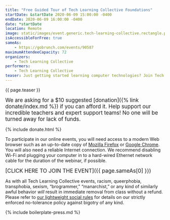 ```yaml
---
title: "Free Guided Tour of Tech Learning Collective Foundations"
startDate: &startDate 2020-06-09 15:00:00 -0400
endDate: 2020-06-09 16:00:00 -0400
date: *startDate
location: Remote
image: static/images/event.generic.tech-learning-collective.rectangle.png
isAccessibleForFree: true
sameAs:
    - https://gobrunch.com/events/90587
maximumAttendeeCapacity: 72
organizers:
    - Tech Learning Collective
performers:
    - Tech Learning Collective
teaser: Just getting started learning computer technologies? Join Tech Learning Collective instructors for this free, guided tour of the Tech Learning Collective Foundations curriculum. These self-paced courses and practice labs are great for jump-starting your learning as they introduce you to the most important foundations of Tech Learning Collective course material, such as command line basics.
---
```


{{ page.teaser }}

<big>We are asking for a $10 suggested [donation]({% link donate/index.md %}) if you can afford it. Help support our incredible teachers and expert support teams! No one will be turned away for lack of funds.</big>

{% include donate.html %}

To participate in our online events, you will need access to a modern Web browser such as an up-to-date copy of [Mozilla Firefox](https://www.mozilla.org/firefox/) or [Google Chrome](https://www.google.com/chrome/). You will also need a reliable Internet connection. We recommend disabling Wi-Fi and plugging your computer in to a hard-wired Ethernet network cable for the duration of the webinar, if possible.

<big>[CLICK HERE TO JOIN THE EVENT]({{ page.sameAs[0] }})</big>

As with all Tech Learning Collective events, racism, queerphobia, transphobia, sexism, &ldquo;brogrammer,&rdquo; &ldquo;manarchist,&rdquo; or any kind of similarly awful behavior *will* result in immediate removal from class without a refund. Please refer to [our lightweight social rules](https://github.com/AnarchoTechNYC/meta/wiki/Social-rules) for details on our strictly enforced no-tolerance policy against bigotry of any kind.

{% include boilerplate-press.md %}
